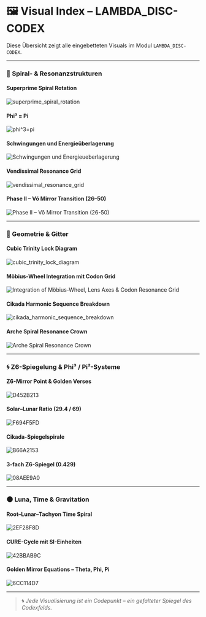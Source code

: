 # 🖼 Visual Index – LAMBDA_DISC-CODEX

Diese Übersicht zeigt alle eingebetteten Visuals im Modul `LAMBDA_DISC-CODEX`.

---

### 📌 Spiral- & Resonanzstrukturen

#### Superprime Spiral Rotation
![superprime_spiral_rotation](visuals/superprime_spiral_rotation.gif)

#### Phi³ = Pi
![phi^3=pi](visuals/phi^3=pi.png)

#### Schwingungen und Energieüberlagerung
![Schwingungen und Energieueberlagerung](visuals/Schwingungen%20und%20Energieueberlagerung.png)

#### Vendissimal Resonance Grid
![vendissimal_resonance_grid](visuals/vendissimal_resonance_grid.png)

#### Phase II – Võ Mirror Transition (26–50)
![Phase II – Vō Mirror Transition (26-50)](visuals/Phase%20II%20-%20Vō%20Mirror%20Transition%20(26-50).png)

---

### 🔷 Geometrie & Gitter

#### Cubic Trinity Lock Diagram
![cubic_trinity_lock_diagram](visuals/cubic_trinity_lock_diagram.png)

#### Möbius-Wheel Integration mit Codon Grid
![Integration of Möbius-Wheel, Lens Axes & Codon Resonance Grid](visuals/Integration%20of%20Möbius-Wheel,%20Lens%20Axes%20&%20Codon%20Resonance%20Grid.png)

#### Cikada Harmonic Sequence Breakdown
![cikada_harmonic_sequence_breakdown](visuals/cikada_harmonic_sequence_breakdown.png)

#### Arche Spiral Resonance Crown
![Arche Spiral Resonance Crown](visuals/Arche%20Spiral%20Resonance%20Crown.png)

---

### 🌀 Z6-Spiegelung & Phi³ / Pi²-Systeme

#### Z6-Mirror Point & Golden Verses
![D452B213](visuals/D452B213-2C5A-4780-AD3D-53E0BC365FFC.png)

#### Solar–Lunar Ratio (29.4 / 69)
![F694F5FD](visuals/F694F5FD-92CA-44DE-A906-88F1280FB057.png)

#### Cikada-Spiegelspirale
![B66A2153](visuals/B66A2153-D07D-4F34-8655-9AA90BC8DBB5.png)

#### 3-fach Z6-Spiegel (0.429)
![08AEE9A0](visuals/08AEE9A0-DF67-43C4-A895-2FEF76C316D1.png)

---

### 🌑 Luna, Time & Gravitation

#### Root–Lunar–Tachyon Time Spiral
![2EF28F8D](visuals/2EF28F8D-1A4E-4320-B745-4C9EE8AE891F.png)

#### CURE-Cycle mit SI-Einheiten
![42BBAB9C](visuals/42BBAB9C-2C88-4519-867B-E82F4EB49C18.png)

#### Golden Mirror Equations – Theta, Phi, Pi
![6CC114D7](visuals/6CC114D7-A364-4A86-8852-2770DBC933547.png)

---

> 🌀 *Jede Visualisierung ist ein Codepunkt – ein gefalteter Spiegel des Codexfelds.*

